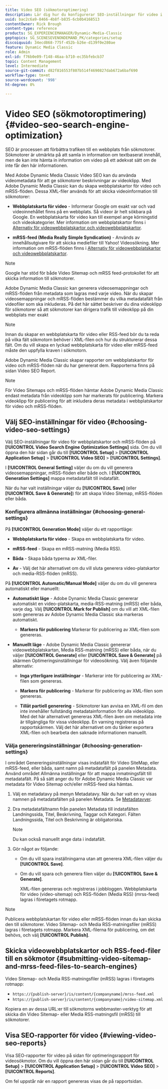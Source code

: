 ```yaml
---
title: Video SEO (sökmotoroptimering)
description: Lär dig hur du konfigurerar SEO-inställningar för video i Adobe Dynamic Media Classic.
uuid: bac2c6a9-8466-4b8f-b835-6cb0b4168513
contentOwner: Rick Brough
content-type: reference
products: SG_EXPERIENCEMANAGER/Dynamic-Media-Classic
geptopics: SG_SCENESEVENONDEMAND_PK/categories/setup
discoiquuid: 34ecd868-775f-452b-b26e-d139f0e280ae
feature: Dynamic Media Classic
role: Admin
exl-id: f76b0e09-f148-46aa-b710-ec35bfebcb37
topic: Content Management
level: Intermediate
source-git-commit: d82f816553f807b514f4690827dab672a6baf690
workflow-type: tm+mt
source-wordcount: '998'
ht-degree: 0%

---
```


# Video SEO (sökmotoroptimering){#video-seo-search-engine-optimization}

SEO är processen att förbättra trafiken till en webbplats från sökmotorer. Sökmotorer är utmärkta på att samla in information om textbaserat innehåll, men de kan inte hämta in information om video på ett adekvat sätt om de inte får den här informationen.

Med Adobe Dynamic Media Classic Video SEO kan du använda videometadata för att ge sökmotorer beskrivningar av videoklipp. Med Adobe Dynamic Media Classic kan du skapa webbplatskartor för video och mRSS-flöden. Dessa XML-filer används för att skicka videoinformation till sökmotorer:

* **Webbplatskarta för video** - Informerar Google om exakt var och vad videoinnehållet finns på en webbplats. Så videor är helt sökbara på Google. En webbplatskarta för video kan till exempel ange körningstid och videokategorier. Mer information om webbplatskartor finns i [Alternativ för videowebbplatskartor och videowebbplatskartor](https://developers.google.com/search/docs/crawling-indexing/sitemaps/video-sitemaps?visit_id=637558394348624754-567115452&amp;rd=1).

* **mRSS-feed (Media Really Simple Syndication)** - Används av innehållsutgivare för att skicka mediefiler till Yahoo! Videosökning. Mer information om mRSS-flöden finns i [Alternativ för videowebbplatskartor och videowebbplatskartor](https://developers.google.com/search/docs/crawling-indexing/sitemaps/video-sitemaps?visit_id=637558394348624754-567115452&amp;rd=1).

>[!NOTE]
>
>Google har stöd för både Video Sitemap och mRSS feed-protokollet för att skicka information till sökmotorer.

Adobe Dynamic Media Classic kan generera videosemappningar och mRSS-flöden från metadata som lagras med varje video. När du skapar videosemappningar och mRSS-flöden bestämmer du vilka metadatafält från videofiler som ska inkluderas. På det här sättet beskriver du dina videoklipp för sökmotorer så att sökmotorer kan dirigera trafik till videoklipp på din webbplats mer exakt

>[!NOTE]
>
>Innan du skapar en webbplatskarta för video eller RSS-feed bör du ta reda på vilka fält sökmotorn behöver i XML-filen och hur du strukturerar dessa fält. Om du vill skapa en lyckad webbplatskarta för video eller mRSS-feed måste den uppfylla kraven i sökmotorn.

Adobe Dynamic Media Classic skapar rapporter om webbplatskartor för video och mRSS-flöden när du har genererat dem. Rapporterna finns på sidan Video SEO Report.

>[!NOTE]
>
>För Video Sitemaps och mRSS-flöden hämtar Adobe Dynamic Media Classic endast metadata från videoklipp som har markerats för publicering. Markera videoklipp för publicering för att inkludera deras metadata i webbplatskartor för video och mRSS-flöden.

## Välj SEO-inställningar för video {#choosing-video-seo-settings}

Välj SEO-inställningar för video för webbplatskartor och mRSS-flöden på **[!UICONTROL Video Search Engine Optimization Settings]** sida. Om du vill öppna den här sidan går du till **[!UICONTROL Setup]** > **[!UICONTROL Application Setup]** > **[!UICONTROL Video SEO]** > **[!UICONTROL Settings]**.

I **[!UICONTROL General Setting]** väljer du om du vill generera videosemappningar, mRSS-flöden eller både och. I **[!UICONTROL Generation Settings]** mappa metadatafält till indatafält.

När du har valt inställningar väljer du **[!UICONTROL Save]** (eller **[!UICONTROL Save & Generate]**) för att skapa Video Sitemap, mRSS-flöden eller båda.

### Konfigurera allmänna inställningar {#choosing-general-settings}

På **[!UICONTROL Generation Mode]** väljer du ett rapportläge:

* **Webbplatskarta för video** - Skapa en webbplatskarta för video.

* **mRSS-feed** - Skapa en mRSS-matning (Media RSS).

* **Båda** - Skapa båda typerna av XML-filer.

* **Av** - Välj det här alternativet om du vill sluta generera video-platskartor och media-RSS-flöden (mRSS).

På **[!UICONTROL Automatic/Manual Mode]** väljer du om du vill generera automatiskt eller manuellt:

* **Automatiskt läge** - Adobe Dynamic Media Classic genererar automatiskt en video-platskarta, media-RSS-matning (mRSS) eller båda, varje dag. Välj **[!UICONTROL Mark for Publish]** om du vill att XML-filen som genereras av Adobe Dynamic Media Classic ska markeras automatiskt.

   * **Markera för publicering** Markerar för publicering av XML-filen som genereras.

* **Manuellt läge** - Adobe Dynamic Media Classic genererar videowebbplatskartan, Media RSS-matning (mRSS) eller båda, när du väljer **[!UICONTROL Generate]** eller **[!UICONTROL Save & Generate]** på skärmen Optimeringsinställningar för videosökning. Välj även följande alternativ:

   * **Inga ytterligare inställningar** - Markerar inte för publicering av XML-filen som genereras.

   * **Markera för publicering** - Markerar för publicering av XML-filen som genereras.

   * **Tillåt partiell generering** - Sökmotorer kan avvisa en XML-fil om den inte innehåller fullständig metadatainformation för alla videoklipp. Med det här alternativet genereras XML-filen även om metadata inte är tillgängliga för vissa videoklipp. En varning registreras på rapportskärmen. Välj det här alternativet om du tänker exportera XML-filen och bearbeta den saknade informationen manuellt.

### Välja genereringsinställningar {#choosing-generation-settings}

I området Genereringsinställningar visas indatafält för Video SiteMap, eller mRSS-feed, eller båda, samt namn på metadatafält på panelen Metadata. Använd området Allmänna inställningar för att mappa inmatningsfält till metadatafält. På så sätt anger du för Adobe Dynamic Media Classic var metadata för Video Sitemap och/eller mRSS-feed ska hämtas.

1. Välj en metadatavy på menyn Metadatavy. När du har valt en vy visas namnen på metadatafälten på panelen Metadata.
Se [Metadatavyer](application-setup.md#metadata_views).
1. Dra metadatafältnamn från panelen Metadata till indatafälten Landningssida, Titel, Beskrivning, Taggar och Kategori. Fälten Landningssida, Titel och Beskrivning är obligatoriska.

   >[!NOTE]
   >
   >Du kan också manuellt ange data i indatafält.

1. Gör något av följande:

   * Om du vill spara inställningarna utan att generera XML-filen väljer du **[!UICONTROL Save]**.
   * Om du vill spara och generera filen väljer du **[!UICONTROL Save & Generate]**.

     XML-filen genereras och registreras i jobbloggen. Webbplatskarta för video (video-sitemap) och RSS-flöden (Media RSS) (mrss-feed) lagras i företagets rotmapp.

>[!NOTE]
>
>Publicera webbplatskartan för video eller mRSS-flöden innan du kan skicka den till sökmotorer. Video Sitemap- och Media RSS-matningsfiler (mRSS) lagras i företagets rotmapp. Markera XML-filerna för publicering, om det behövs, och välj **[!UICONTROL Publish]**.

## Skicka videowebbplatskartor och RSS-feed-filer till en sökmotor {#submitting-video-sitemap-and-mrss-feed-files-to-search-engines}

Video Sitemap- och Media RSS-matningsfiler (mRSS) lagras i företagets rotmapp:

* `https://{publish-server}/is/content/{companyname}/mrss-feed.xml`
* `https://{publish-server}/is/content/{companyname}/video-sitemap.xml`

Kopiera en av dessa URL:er till sökmotorns webbmaster-verktyg för att skicka din Video Sitemap- eller Media RSS-matningsfil (mRSS) till sökmotorer.

## Visa SEO-rapporter för video {#viewing-video-seo-reports}

Visa SEO-rapporter för video på sidan för optimeringsrapport för videosökmotor. Om du vill öppna den här sidan går du till **[!UICONTROL Setup]** > **[!UICONTROL Application Setup]** > **[!UICONTROL Video SEO]** > **[!UICONTROL Reports]**.

Om fel uppstår när en rapport genereras visas de på rapportsidan.
